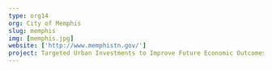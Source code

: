 ```yaml
---
type: org14
org: City of Memphis
slug: memphis
img: [memphis.jpg]
website: ['http://www.memphistn.gov/']
project: Targeted Urban Investments to Improve Future Economic Outcomes
---
```


